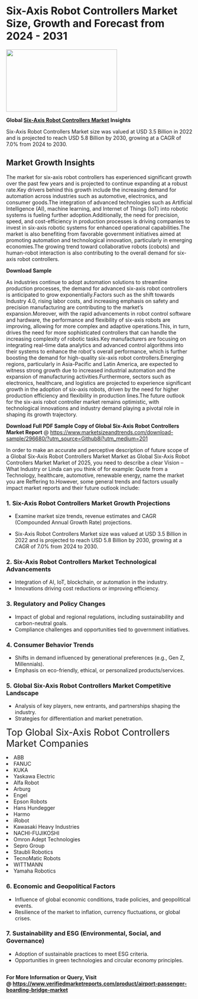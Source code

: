 <H1>Six-Axis Robot Controllers Market Size, Growth and Forecast from 2024 - 2031</H1><img class="aligncenter size-medium wp-image-584254" src="https://thirdeyenews.in/wp-content/uploads/2024/09/Global-Market-Research-300x168.jpeg" alt="" width="300" height="168" /><p><strong>Global&nbsp;<a href="https://www.marketsizeandtrends.com/download-sample/296680/?utm_source=Github8j?utm_medium=201">Six-Axis Robot Controllers Market</a> Insights</strong></p><p>Six-Axis Robot Controllers Market size was valued at USD 3.5 Billion in 2022 and is projected to reach USD 5.8 Billion by 2030, growing at a CAGR of 7.0% from 2024 to 2030.</p><p><h2>Market Growth Insights</h2> <p>The market for six-axis robot controllers has experienced significant growth over the past few years and is projected to continue expanding at a robust rate.Key drivers behind this growth include the increasing demand for automation across industries such as automotive, electronics, and consumer goods.The integration of advanced technologies such as Artificial Intelligence (AI), machine learning, and Internet of Things (IoT) into robotic systems is fueling further adoption.Additionally, the need for precision, speed, and cost-efficiency in production processes is driving companies to invest in six-axis robotic systems for enhanced operational capabilities.The market is also benefiting from favorable government initiatives aimed at promoting automation and technological innovation, particularly in emerging economies.The growing trend toward collaborative robots (cobots) and human-robot interaction is also contributing to the overall demand for six-axis robot controllers.</p> <p><strong>Download Sample</strong></p> <p>As industries continue to adopt automation solutions to streamline production processes, the demand for advanced six-axis robot controllers is anticipated to grow exponentially.Factors such as the shift towards Industry 4.0, rising labor costs, and increasing emphasis on safety and precision manufacturing are contributing to the market’s expansion.Moreover, with the rapid advancements in robot control software and hardware, the performance and flexibility of six-axis robots are improving, allowing for more complex and adaptive operations.This, in turn, drives the need for more sophisticated controllers that can handle the increasing complexity of robotic tasks.Key manufacturers are focusing on integrating real-time data analytics and advanced control algorithms into their systems to enhance the robot's overall performance, which is further boosting the demand for high-quality six-axis robot controllers.Emerging regions, particularly in Asia-Pacific and Latin America, are expected to witness strong growth due to increased industrial automation and the expansion of manufacturing activities.Furthermore, sectors such as electronics, healthcare, and logistics are projected to experience significant growth in the adoption of six-axis robots, driven by the need for higher production efficiency and flexibility in production lines.The future outlook for the six-axis robot controller market remains optimistic, with technological innovations and industry demand playing a pivotal role in shaping its growth trajectory.</p> <p><span class=""><strong>Download Full PDF Sample Copy of Global Six-Axis Robot Controllers Market Report</strong> @ <a href="https://www.marketsizeandtrends.com/download-sample/296680/?utm_source=Github8j?utm_medium=201" target="_blank">https://www.marketsizeandtrends.com/download-sample/296680/?utm_source=Github8j?utm_medium=201</a></span></p><p>In order to make an accurate and perceptive description of future scope of a Global&nbsp;Six-Axis Robot Controllers Market Market as Global&nbsp;Six-Axis Robot Controllers Market Market of 2025, you need to describe a clear Vision &ndash; What Industry or Linda can you think of for example: Quote from a Technology, healthcare, automotive, renewable energy, name the market you are Reffering to.However, some general trends and factors usually impact market reports and their future outlook include:</p><h3>1.&nbsp;<strong>Six-Axis Robot Controllers Market Growth Projections</strong></h3><ul><li>Examine market size trends, revenue estimates and CAGR (Compounded Annual Growth Rate) projections.</li><li><p>Six-Axis Robot Controllers Market size was valued at USD 3.5 Billion in 2022 and is projected to reach USD 5.8 Billion by 2030, growing at a CAGR of 7.0% from 2024 to 2030.</p></li></ul><h3>2.&nbsp;<strong>Six-Axis Robot Controllers Market Technological Advancements</strong></h3><ul><li>Integration of AI, IoT, blockchain, or automation in the industry.</li><li>Innovations driving cost reductions or improving efficiency.</li></ul><h3>3.&nbsp;<strong>Regulatory and Policy Changes</strong></h3><ul><li>Impact of global and regional regulations, including sustainability and carbon-neutral goals.</li><li>Compliance challenges and opportunities tied to government initiatives.</li></ul><h3>4.&nbsp;<strong>Consumer Behavior Trends</strong></h3><ul><li>Shifts in demand influenced by generational preferences (e.g., Gen Z, Millennials).</li><li>Emphasis on eco-friendly, ethical, or personalized products/services.</li></ul><h3>5.&nbsp;<strong>Global Six-Axis Robot Controllers Market Competitive Landscape</strong></h3><ul><li>Analysis of key players, new entrants, and partnerships shaping the industry.</li><li>Strategies for differentiation and market penetration.</li></ul><p data-pm-slice="1 1 []"><span style="color: inherit; font-family: inherit; font-size: 25px;">Top Global Six-Axis Robot Controllers Market Companies</span></p><div class="" data-test-id=""><p><li>ABB</li><li> FANUC</li><li> KUKA</li><li> Yaskawa Electric</li><li> Alfa Robot</li><li> Arburg</li><li> Engel</li><li> Epson Robots</li><li> Hans Hundegger</li><li> Harmo</li><li> iRobot</li><li> Kawasaki Heavy Industries</li><li> NACHI-FUJIKOSHI</li><li> Omron Adept Technologies</li><li> Sepro Group</li><li> Staubli Robotics</li><li> TecnoMatic Robots</li><li> WITTMANN</li><li> Yamaha Robotics</li></p></div><h3>6.&nbsp;<strong>Economic and Geopolitical Factors</strong></h3><ul><li>Influence of global economic conditions, trade policies, and geopolitical events.</li><li>Resilience of the market to inflation, currency fluctuations, or global crises.</li></ul><h3>7.&nbsp;<strong>Sustainability and ESG (Environmental, Social, and Governance)</strong></h3><ul><li>Adoption of sustainable practices to meet ESG criteria.</li><li>Opportunities in green technologies and circular economy principles.</li></ul><h2><strong style="font-size: 14px;">For More Information or Query, Visit @&nbsp;</strong><a style="background-color: #ffffff; font-size: 14px;" href="https://www.marketsizeandtrends.com/report/six-axis-robot-controllers-market/" target="_blank">https://www.verifiedmarketreports.com/product/airport-passenger-boarding-bridge-market</a></h2>